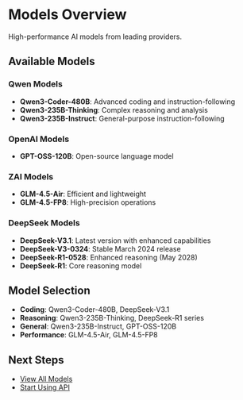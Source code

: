 # Models Overview

High-performance AI models from leading providers.

## Available Models

### Qwen Models
- **Qwen3-Coder-480B**: Advanced coding and instruction-following
- **Qwen3-235B-Thinking**: Complex reasoning and analysis
- **Qwen3-235B-Instruct**: General-purpose instruction-following

### OpenAI Models
- **GPT-OSS-120B**: Open-source language model

### ZAI Models
- **GLM-4.5-Air**: Efficient and lightweight
- **GLM-4.5-FP8**: High-precision operations

### DeepSeek Models
- **DeepSeek-V3.1**: Latest version with enhanced capabilities
- **DeepSeek-V3-0324**: Stable March 2024 release
- **DeepSeek-R1-0528**: Enhanced reasoning (May 2028)
- **DeepSeek-R1**: Core reasoning model

## Model Selection

- **Coding**: Qwen3-Coder-480B, DeepSeek-V3.1
- **Reasoning**: Qwen3-235B-Thinking, DeepSeek-R1 series
- **General**: Qwen3-235B-Instruct, GPT-OSS-120B
- **Performance**: GLM-4.5-Air, GLM-4.5-FP8

## Next Steps

- [View All Models](available-models.md)
- [Start Using API](../api-reference.md)
